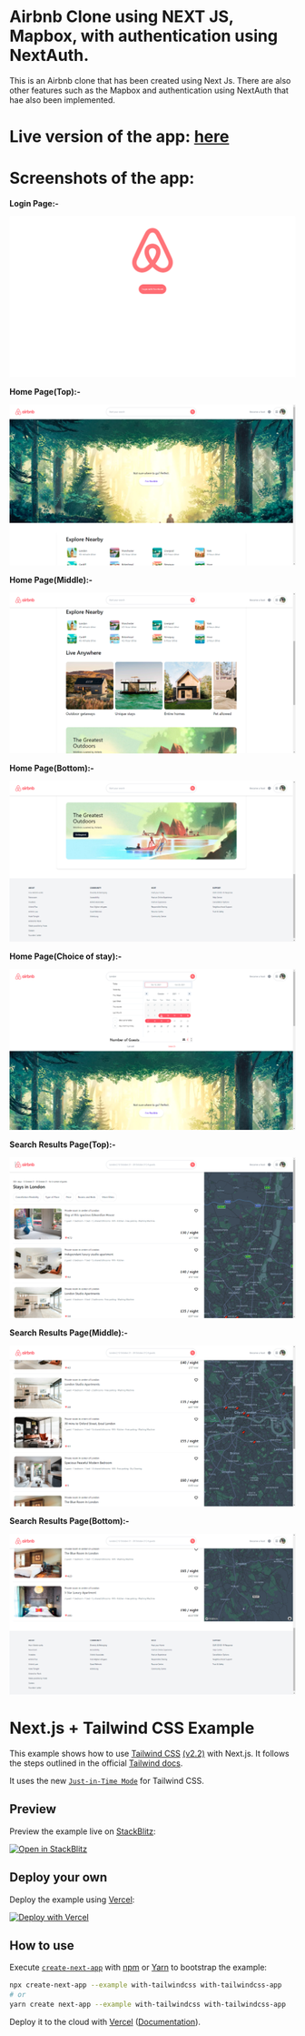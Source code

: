 # Airbnb Clone using NEXT JS, Mapbox, with authentication using NextAuth.

This is an Airbnb clone that has been created using Next Js. There are also other features such as the Mapbox and authentication using NextAuth that hae also been implemented.

# Live version of the app: [here](https://airbnb-clone-subhadeep-das.vercel.app)

# Screenshots of the app:
<p><b>Login Page:-</b></p>
<img src="./ss/ab_ss_1.png" alt="pic1" />


<p><b>Home Page(Top):-</b></p>
<img src="./ss/ab_ss_2.png" alt="pic2" />


<p><b>Home Page(Middle):-</b></p>
<img src="./ss/ab_ss_3.png" alt="pic3" />


<p><b>Home Page(Bottom):-</b></p>
<img src="./ss/ab_ss_4.png" alt="pic4" />


<p><b>Home Page(Choice of stay):-</b></p>
<img src="./ss/ab_ss_5.png" alt="pic5" />


<p><b>Search Results Page(Top):-</b></p>
<img src="./ss/ab_ss_6.png" alt="pic6" />


<p><b>Search Results Page(Middle):-</b></p>
<img src="./ss/ab_ss_7.png" alt="pic7" />


<p><b>Search Results Page(Bottom):-</b></p>
<img src="./ss/ab_ss_8.png" alt="pic8" />


# Next.js + Tailwind CSS Example

This example shows how to use [Tailwind CSS](https://tailwindcss.com/) [(v2.2)](https://blog.tailwindcss.com/tailwindcss-2-2) with Next.js. It follows the steps outlined in the official [Tailwind docs](https://tailwindcss.com/docs/guides/nextjs).

It uses the new [`Just-in-Time Mode`](https://tailwindcss.com/docs/just-in-time-mode) for Tailwind CSS.

## Preview

Preview the example live on [StackBlitz](http://stackblitz.com/):

[![Open in StackBlitz](https://developer.stackblitz.com/img/open_in_stackblitz.svg)](https://stackblitz.com/github/vercel/next.js/tree/canary/examples/with-tailwindcss)

## Deploy your own

Deploy the example using [Vercel](https://vercel.com?utm_source=github&utm_medium=readme&utm_campaign=next-example):

[![Deploy with Vercel](https://vercel.com/button)](https://vercel.com/new/git/external?repository-url=https://github.com/vercel/next.js/tree/canary/examples/with-tailwindcss&project-name=with-tailwindcss&repository-name=with-tailwindcss)

## How to use

Execute [`create-next-app`](https://github.com/vercel/next.js/tree/canary/packages/create-next-app) with [npm](https://docs.npmjs.com/cli/init) or [Yarn](https://yarnpkg.com/lang/en/docs/cli/create/) to bootstrap the example:

```bash
npx create-next-app --example with-tailwindcss with-tailwindcss-app
# or
yarn create next-app --example with-tailwindcss with-tailwindcss-app
```

Deploy it to the cloud with [Vercel](https://vercel.com/new?utm_source=github&utm_medium=readme&utm_campaign=next-example) ([Documentation](https://nextjs.org/docs/deployment)).
